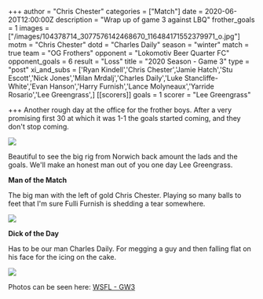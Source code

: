 +++
author = "Chris Chester"
categories = ["Match"]
date = 2020-06-20T12:00:00Z
description = "Wrap up of game 3 against LBQ"
frother_goals = 1
images = ["/images/104378714_3077576142468670_116484171552379971_o.jpg"]
motm = "Chris Chester"
dotd = "Charles Daily"
season = "winter"
match = true
team = "OG Frothers"
opponent = "Lokomotiv Beer Quarter FC"
opponent_goals = 6
result = "Loss"
title = "2020 Season - Game 3"
type = "post"
xi_and_subs = ['Ryan Kindell','Chris Chester','Jamie Hatch','Stu Escott','Nick Jones','Milan Mrdalj','Charles Daily','Luke Stancliffe-White','Evan Hanson','Harry Furnish','Lance Molyneaux','Yarride Rosario','Lee Greengrass',]
[[scorers]]
goals = 1
scorer = "Lee Greengrass"

+++
Another rough day at the office for the frother boys. After a very promising first 30 at which it was 1-1 the goals started coming, and they don't stop coming.

![](/images/104070614_3077575859135365_8884778673068815083_o.jpg)

Beautiful to see the big rig from Norwich back amount the lads and the goals. We'll make an honest man out of you one day Lee Greengrass.

**Man of the Match**

The big man with the left of gold Chris Chester. Playing so many balls to feet that I'm sure Fulli Furnish is shedding a tear somewhere.

![](/images/104415835_3077576409135310_3751227997009170818_o.jpg)

**Dick of the Day**

Has to be our man Charles Daily. For megging a guy and then falling flat on his face for the icing on the cake.

![](/images/104378714_3077576142468670_116484171552379971_o.jpg)

Photos can be seen here: [WSFL - GW3](https://www.facebook.com/NZSundayFootball/media_set/?set=a.3077573169135634)